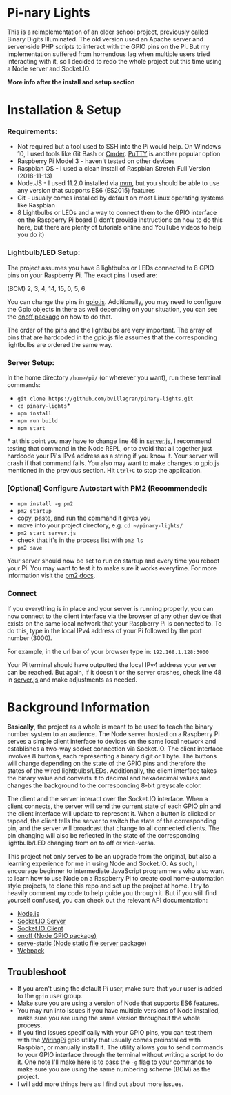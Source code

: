 # Pi-nary Lights
This is a reimplementation of an older school project, previously called Binary Digits Illuminated. The old version used an Apache server and server-side PHP scripts to interact with the GPIO pins on the Pi. But my implementation suffered from horrendous lag when multiple users tried interacting with it, so I decided to redo the whole project but this time using a Node server and Socket.IO.

**More info after the install and setup section**

# Installation & Setup
### Requirements:
* Not required but a tool used to SSH into the Pi would help. On Windows 10, I used tools like Git Bash or [Cmder](https://github.com/cmderdev/cmder "https://github.com/cmderdev/cmder"). [PuTTY](https://www.ssh.com/ssh/putty/download "https://www.ssh.com/ssh/putty/download") is another popular option
* Raspberry Pi Model 3 - haven't tested on other devices
* Raspbian OS - I used a clean install of Raspbian Stretch Full Version (2018-11-13)
* Node.JS - I used 11.2.0 installed via [nvm](https://github.com/creationix/nvm "https://github.com/creationix/nvm"), but you should be able to use any version that supports ES6 (ES2015) features
* Git - usually comes installed by default on most Linux operating systems like Raspbian
* 8 Lightbulbs or LEDs and a way to connect them to the GPIO interface on the Raspberry Pi board (I don't provide instructions on how to do this here, but there are plenty of tutorials online and YouTube videos to help you do it)

### Lightbulb/LED Setup:
The project assumes you have 8 lightbulbs or LEDs connected to 8 GPIO pins on your Raspberry Pi. The exact pins I used are:

(BCM) 2, 3, 4, 14, 15, 0, 5, 6

You can change the pins in [gpio.js](https://github.com/bvillagran/pinary-lights/blob/master/gpio.js). Additionally, you may need to configure the Gpio objects in there as well depending on your situation, you can see the [onoff package](https://www.npmjs.com/package/onoff "https://www.npmjs.com/package/onoff") on how to do that.

The order of the pins and the lightbulbs are very important. The array of pins that are hardcoded in the gpio.js file assumes that the corresponding lightbulbs are ordered the same way.

### Server Setup:
In the home directory `/home/pi/` (or wherever you want), run these terminal commands:

* `git clone https://github.com/bvillagran/pinary-lights.git`
* `cd pinary-lights`**\***
* `npm install`
* `npm run build`
* `npm start`

**\*** at this point you may have to change line 48 in [server.js](https://github.com/bvillagran/pinary-lights/blob/master/server.js), I recommend testing that command in the Node REPL, or to avoid that all together just hardcode your Pi's IPv4 address as a string if you know it. Your server will crash if that command fails. You also may want to make changes to gpio.js mentioned in the previous section. Hit `Ctrl+C` to stop the application.

### [Optional] Configure Autostart with PM2 (Recommended):
* `npm install -g pm2`
* `pm2 startup`
* copy, paste, and run the command it gives you
* move into your project directory, e.g. `cd ~/pinary-lights/`
* `pm2 start server.js`
* check that it's in the process list with `pm2 ls`
* `pm2 save`

Your server should now be set to run on startup and every time you reboot your Pi. You may want to test it to make sure it works everytime. For more information visit the [pm2 docs](https://pm2.io/doc/en/runtime/overview/ "https://pm2.io/doc/en/runtime/overview/").

### Connect
If you everything is in place and your server is running properly, you can now connect to the client interface via the browser of any other device that exists on the same local network that your Raspberry Pi is connected to. To do this, type in the local IPv4 address of your Pi followed by the port number (3000).

For example, in the url bar of your browser type in: `192.168.1.128:3000`

Your Pi terminal should have outputted the local IPv4 address your server can be reached. But again, if it doesn't or the server crashes, check line 48 in [server.js](https://github.com/bvillagran/pinary-lights/blob/master/server.js) and make adjustments as needed.


# Background Information

**Basically**, the project as a whole is meant to be used to teach the binary number system to an audience. The Node server hosted on a Raspberry Pi serves a simple client interface to devices on the same local network and establishes a two-way socket connection via Socket.IO. The client interface involves 8 buttons, each representing a binary digit or 1 byte. The buttons will change depending on the state of the GPIO pins and therefore the states of the wired lightbulbs/LEDs. Additionally, the client interface takes the binary value and converts it to decimal and hexadecimal values and changes the background to the corresponding 8-bit greyscale color.

The client and the server interact over the Socket.IO interface. When a client connects, the server will send the current state of each GPIO pin and the client interface will update to represent it. When a button is clicked or tapped, the client tells the server to switch the state of the corresponding pin, and the server will broadcast that change to all connected clients. The pin changing will also be reflected in the state of the corresponding lightbulb/LED changing from on to off or vice-versa.

This project not only serves to be an upgrade from the original, but also a learning experience for me in using Node and Socket.IO. As such, I encourage beginner to intermediate JavaScript programmers who also want to learn how to use Node on a Raspberry Pi to create cool home-automation style projects, to clone this repo and set up the project at home. I try to heavily comment my code to help guide you through it. But if you still find yourself confused, you can check out the relevant API documentation:
* [Node.js](https://nodejs.org/api/ "Node API Documentation")
* [Socket.IO Server](https://socket.io/docs/server-api/ "https://socket.io/docs/server-api/")
* [Socket.IO Client](https://socket.io/docs/client-api/ "https://socket.io/docs/client-api/")
* [onoff (Node GPIO package)](https://www.npmjs.com/package/onoff "https://www.npmjs.com/package/onoff")
* [serve-static (Node static file server package)](https://www.npmjs.com/package/serve-static "https://www.npmjs.com/package/serve-static")
* [Webpack](https://webpack.js.org/guides/getting-started/ "https://webpack.js.org/guides/getting-started/")


## Troubleshoot
* If you aren't using the default Pi user, make sure that your user is added to the `gpio` user group.
* Make sure you are using a version of Node that supports ES6 features.
* You may run into issues if you have multiple versions of Node installed, make sure you are using the same version throughout the whole process.
* If you find issues specifically with your GPIO pins, you can test them with the [WiringPi](http://wiringpi.com/the-gpio-utility/ "http://wiringpi.com/the-gpio-utility/") gpio utility that usually comes preinstalled with Raspbian, or manually install it. The utility allows you to send commands to your GPIO interface through the terminal without writing a script to do it. One note I'll make here is to pass the `-g` flag to your commands to make sure you are using the same numbering scheme (BCM) as the project.
* I will add more things here as I find out about more issues.
